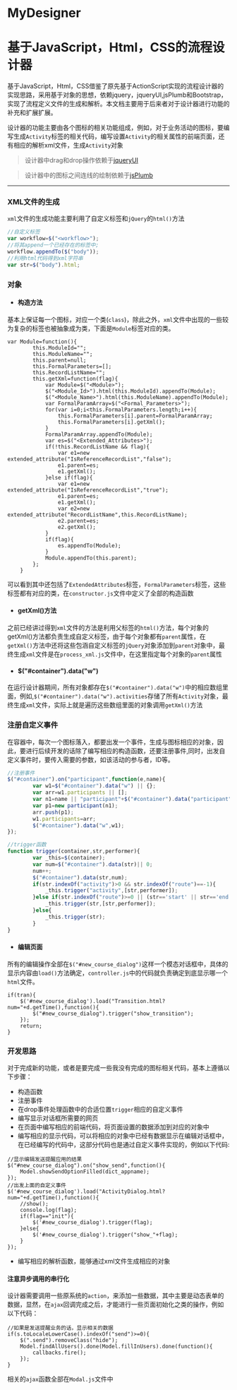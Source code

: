 MyDesigner
==========
# 基于JavaScript，Html，CSS的流程设计器


基于JavaScript，Html，CSS借鉴了原先基于ActionScript实现的流程设计器的实现思路，采用基于对象的思想，依赖jquery，jqueryUI,jsPlumb和Bootstrap，实现了流程定义文件的生成和解析。本文档主要用于后来者对于设计器进行功能的补充和扩展扩展。

设计器的功能主要由各个图标的相关功能组成，例如，对于业务活动的图标，要编写生成`Activity`标签的相关代码，编写设置`Activity`的相关属性的前端页面，还有相应的解析xml文件，生成`Activity`对象

> 设计器中drag和drop操作依赖于[jqueryUI](http://jqueryui.com/)

> 设计器中的图标之间连线的绘制依赖于[jsPlumb](http://jsplumbtoolkit.com/demo/home/dom.html)

-------------------
### XML文件的生成
`xml`文件的生成功能主要利用了自定义标签和`jQuery`的`html()`方法
``` javascript
//自定义标签
var workflow=$("<workflow>");
//将其append一个已经存在的标签中;
workflow.appendTo($("body"));
//利用html代码得到xml字符串
var str=$("body").html;
```
### 对象
- #### 构造方法
基本上保证每一个图标，对应一个类(`class`)，除此之外，`xml`文件中出现的一些较为复杂的标签也被抽象成为类，下面是`Module`标签对应的类。
```
var Module=function(){
		this.ModuleId="";
		this.ModuleName="";
		this.parent=null;
		this.FormalParameters=[];
		this.RecordListName="";
		this.getXml=function(flag){
			var Module=$("<Module>");
			$("<Module_Id>").html(this.ModuleId).appendTo(Module);
			$("<Module_Name>").html(this.ModuleName).appendTo(Module);
			var FormalParamArray=$("<Formal_Parameters>");
			for(var i=0;i<this.FormalParameters.length;i++){
				this.FormalParameters[i].parent=FormalParamArray;
				this.FormalParameters[i].getXml();
			}
			FormalParamArray.appendTo(Module);
			var es=$("<Extended_Attributes>");
			if(!this.RecordListName && flag){				
				var e1=new extended_attribute("IsReferenceRecordList","false");
				e1.parent=es;
				e1.getXml();
			}else if(flag){
				var e1=new extended_attribute("IsReferenceRecordList","true");
				e1.parent=es;
				e1.getXml();
				var e2=new extended_attribute("RecordListName",this.RecordListName);
				e2.parent=es;
				e2.getXml();
			}
			if(flag){
				es.appendTo(Module);
			}			
			Module.appendTo(this.parent);
		};
	}
```
可以看到其中还包括了`ExtendedAttributes`标签，`FormalParameters`标签，这些标签都有对应的类，在`constructor.js`文件中定义了全部的构造函数
- #### getXml()方法
之前已经讲过得到`xml`文件的方法是利用父标签的`html()`方法，每个对象的getXml()方法都负责生成自定义标签，由于每个对象都有`parent`属性，在`getXml()`方法中还将这些包涵自定义标签的`jQuery`对象添加到`parent`对象中，最终生成`xml`文件是在`process_xml.js`文件中，在这里指定每个对象的`parent`属性
- #### $("#container").data("w")
在运行设计器期间，所有对象都存在`$("#container").data("w")`中的相应数组里面，例如,`$("#container").data("w").activities`存储了所有`Activity`对象，最终生成`xml`文件，实际上就是遍历这些数组里面的对象调用`getXml()`方法
### 注册自定义事件
在容器中，每次一个图标落入，都要出发一个事件，生成与图标相应的对象，因此，要进行后续开发的话除了编写相应的构造函数，还要注册事件,同时，出发自定义事件时，要传入需要的参数，如该活动的参与者，ID等。
``` javascript
//注册事件
$("#container").on("participant",function(e,name){
		var w1=$("#container").data("w") || {};
		var arr=w1.participants || [];
		var n1=name || "participant"+$("#container").data("participant");
		var p1=new participant(n1);
		arr.push(p1);
		w1.participants=arr;
		$("#container").data("w",w1);
});
```
``` javascript
//trigger函数
function trigger(container,str,performer){
    	var _this=$(container);
    	var num=$("#container").data(str)|| 0;
    	num++;
    	$("#container").data(str,num);
    	if(str.indexOf("activity")>0 && str.indexOf("route")==-1){
    		_this.trigger("activity",[str,performer]);
    	}else if(str.indexOf("route")>=0 || (str=='start' || str=='end')){
    		_this.trigger(str,[str,performer]);
    	}else{
    		_this.trigger(str);
    	}
}
```
- #### 编辑页面
所有的编辑操作全部在`$("#new_course_dialog")`这样一个模态对话框中，具体的显示内容由`load()`方法确定，`controller.js`中的代码就负责确定到底显示哪一个`html`文件。
```
if(tran){
	$('#new_course_dialog').load("Transition.html?num="+d.getTime(),function(){
	    $("#new_course_dialog").trigger("show_transition");
	});
	return;
}
```

### 开发思路
对于完成新的功能，或者是要完成一些我没有完成的图标相关代码，基本上遵循以下步骤：
- 构造函数
- 注册事件
- 在drop事件处理函数中的合适位置`trigger`相应的自定义事件
- 编写显示对话框所需要的网页
- 在页面中编写相应的前端代码，将页面设置的数据添加到对应的对象中
- 编写相应的显示代码，可以将相应的对象中已经有数据显示在编辑对话框中，在已经编写的代码中，这部分代码也是通过自定义事件实现的，例如以下代码:

```
//显示编辑发送提醒应用的结果
$("#new_course_dialog").on("show_send",function(){
	Model.showSendOptionFilled(dict_appname);
});
//出发上面的自定义事件
$('#new_course_dialog').load("ActivityDialog.html?num="+d.getTime(),function(){
	//show();
	console.log(flag);
	if(flag=="init"){					
		$('#new_course_dialog').trigger(flag);
	}else{
		$('#new_course_dialog').trigger("show_"+flag);
	}
});

```
- 编写相应的解析函数，能够通过xml文件生成相应的对象


#### 注意异步调用的串行化
设计器需要调用一些原系统的`action`，来添加一些数据，其中主要是动态表单的数据，显然，在`ajax`回调完成之后，才能进行一些页面初始化之类的操作，例如以下代码：

```
//如果是发送提醒业务的话，显示相关的数据
if(s.toLocaleLowerCase().indexOf("send")>=0){
	$(".send").removeClass("hide");
	Model.findAllUsers().done(Model.fillInUsers).done(function(){
		callbacks.fire();
	});
}
```
相关的`ajax`函数全部在`Modal.js`文件中
